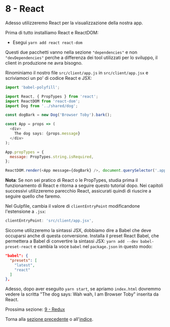 # 8 - React

Adesso utilizzeremo React per la visualizzazione della nostra app.

Prima di tutto installiamo React e ReactDOM:

- Esegui `yarn add react react-dom`

Questi due pacchetti vanno nella sezione `"dependencies"` e non `"devDependencies"` perche a differenza dei tool utilizzati per lo sviluppo, il client in produzione ne avra bisogno.

Rinominiamo il nostro file `src/client/app.js` in `src/client/app.jsx` e scriviamoci un po' di codice React e JSX:

```javascript
import 'babel-polyfill';

import React, { PropTypes } from 'react';
import ReactDOM from 'react-dom';
import Dog from '../shared/dog';

const dogBark = new Dog('Browser Toby').bark();

const App = props => (
  <div>
    The dog says: {props.message}
  </div>
);

App.propTypes = {
  message: PropTypes.string.isRequired,
};

ReactDOM.render(<App message={dogBark} />, document.querySelector('.app'));
```

**Nota**: Se non sei pratico di React o le PropTypes, studia prima il funzionamento di React e ritorna a seguire questo tutorial dopo. Nei capitoli successivi utilizzeremo parecchio React, assicurati quindi di riuscire a seguire quello che faremo.

Nel Gulpfile, cambia il valore di `clientEntryPoint` modificandone l'estensione a `.jsx`:

```javascript
clientEntryPoint: 'src/client/app.jsx',
```

Siccome utilizzeremo la sintassi JSX, dobbiamo dire a Babel che deve occuparsi anche di questa conversione.
Installa il preset React Babel, che permettera a Babel di convertire la sintassi JSX:
`yarn add --dev babel-preset-react` e cambia la voce `babel` nel `package.json` in questo modo:

```json
"babel": {
  "presets": [
    "latest",
    "react"
  ]
},
```

Adesso, dopo aver eseguito `yarn start`, se apriamo `index.html` dovremmo vedere la scritta "The dog says: Wah wah, I am Browser Toby" inserita da React.

Prossima sezione: [9 - Redux](/tutorial/9-redux)

Torna alla [sezione precedente](/tutorial/7-client-webpack) o all'[indice](https://github.com/fbertone/js-stack-from-scratch).
